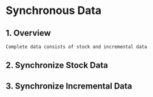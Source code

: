 # Synchronous Data

## 1. Overview

```
Complete data consists of stock and incremental data
```


## 2. Synchronize Stock Data


## 3. Synchronize Incremental Data